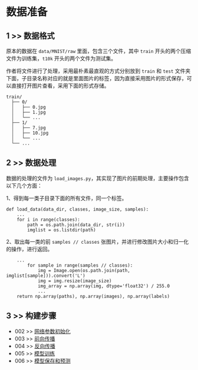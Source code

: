 # 数据准备

## 1 >> 数据格式

原本的数据在 `data/MNIST/raw` 里面，包含三个文件，其中 `train` 开头的两个压缩文件为训练集，`t10k` 开头的两个文件为测试集。

作者将文件进行了处理，采用最朴素最直观的方式分别放到 `train` 和 `test` 文件夹下面，子目录名称对应的就是里面图片的标签，因为直接采用图片的形式保存，可以直接打开图片查看，采用下面的形式存储。

```
train/
  ├── 0/
  │   ├── 0.jpg
  │   ├── 1.jpg
  │   └── ...
  ├── 1/
  │   ├── 7.jpg
  │   ├── 10.jpg
  │   └── ...
  └── ...
```

## 2 >> 数据处理

数据的处理的文件为 `load_images.py`，其实现了图片的前期处理，主要操作包含以下几个方面：

1、得到每一类子目录下面的所有文件，同一个标签。

```
def load_data(data_dir, classes, image_size, samples):
    ...
    for i in range(classes):
        path = os.path.join(data_dir, str(i))
        imglist = os.listdir(path)
```

2、取出每一类的前 `samples // classes` 张图片，并进行修改图片大小和归一化的操作，进行返回。

```
    ...
        for sample in range(samples // classes):
            img = Image.open(os.path.join(path, imglist[sample])).convert('L')
            img = img.resize(image_size)
            img_array = np.array(img, dtype='float32') / 255.0
            ...
    return np.array(paths), np.array(images), np.array(labels)
```

## 3 >> 构建步骤

- 002 >> [网络参数初始化](https://github.com/fangqing408/00-MNIST/blob/master/recognition/002.md)
- 003 >> [前向传播](https://github.com/fangqing408/00-MNIST/blob/master/recognition/003.md)
- 004 >> [反向传播](https://github.com/fangqing408/00-MNIST/blob/master/recognition/004.md)
- 005 >> [模型训练](https://github.com/fangqing408/00-MNIST/blob/master/recognition/005.md)
- 006 >> [模型保存和预测](https://github.com/fangqing408/00-MNIST/blob/master/recognition/006.md)
